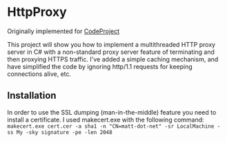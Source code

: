 # HttpProxy
Originally implemented for [CodeProject](https://www.codeproject.com/Articles/93301/Implementing-a-Multithreaded-HTTP-HTTPS-Debugging)

This project will show you how to implement a multithreaded HTTP proxy server in C# with a non-standard proxy server feature of 
terminating and then proxying HTTPS traffic. I've added a simple caching mechanism, and have simplified the code by ignoring 
http/1.1 requests for keeping connections alive, etc.

## Installation

In order to use the SSL dumping (man-in-the-middle) feature you need to install a certificate.  I used makecert.exe with the following command:
`makecert.exe cert.cer -a sha1 -n "CN=matt-dot-net" -sr LocalMachine -ss My -sky signature -pe -len 2048`
